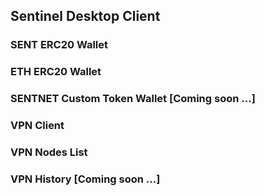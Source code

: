 ## Sentinel Desktop Client

### SENT ERC20 Wallet
### ETH ERC20 Wallet
### SENTNET Custom Token Wallet [Coming soon ...]

### VPN Client
### VPN Nodes List
### VPN History [Coming soon ...]